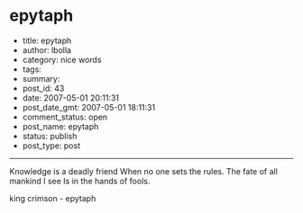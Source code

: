 # epytaph

- title: epytaph
- author: lbolla
- category: nice words
- tags: 
- summary: 
- post_id: 43
- date: 2007-05-01 20:11:31
- post_date_gmt: 2007-05-01 18:11:31
- comment_status: open
- post_name: epytaph
- status: publish
- post_type: post

----------------

Knowledge is a deadly friend When no one sets the rules. The fate of all mankind I see Is in the hands of fools.

king crimson - epytaph